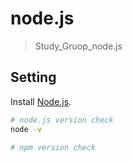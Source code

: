 # node.js

> Study_Gruop_node.js

## Setting

Install [Node.js](https://nodejs.org/en).

``` bash
# node.js version check
node -v

# npm version check

